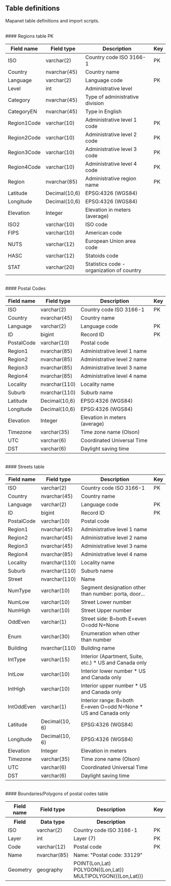 ## Table definitions
Mapanet table definitions and import scripts.

<br>
#### Regions table

<table class="table table-bordered table-striped">
<thead>
  <tr><th width="250">Field name</th><th width="200">Field type</th><th width="80%">Description</th><th width="20">Key</th></tr>
</thead>
<tbody>
  <tr><td>ISO</td><td>varchar(2)</td><td>Country code ISO 3166-1</td><td>PK</td></tr>
  <tr><td>Country</td><td>nvarchar(45)</td><td>Country name</td><td>&nbsp;</td></tr>
  <tr><td>Language</td><td>varchar(2)</td><td>Language code</td><td>PK</td></tr>
  <tr><td>Level</td><td>int</td><td>Administrative level</td><td></td>PK</tr>
  <tr><td>Category</td><td>nvarchar(45)</td><td>Type of administrative division</td><td>&nbsp;</td></tr>
  <tr><td>CategoryEN</td><td>nvarchar(45)</td><td>Type in English</td><td>&nbsp;</td></tr>
  <tr><td>Region1Code</td><td>varchar(10)</td><td>Administrative level 1 code</td><td>PK</td></tr>
  <tr><td>Region2Code</td><td>varchar(10)</td><td>Administrative level 2 code</td><td>PK</td></tr>
  <tr><td>Region3Code</td><td>varchar(10)</td><td>Administrative level 3 code</td><td>PK</td></tr>
  <tr><td>Region4Code</td><td>varchar(10)</td><td>Administrative level 4 code</td><td>PK</td></tr>
  <tr><td>Region</td><td>nvarchar(85)</td><td>Administrative region name</td><td>PK</td></tr>
  <tr><td>Latitude</td><td>Decimal(10,6)</td><td>EPSG:4326 (WGS84)</td><td>&nbsp;</td></tr>
  <tr><td>Longitude</td><td>Decimal(10,6)</td><td>EPSG:4326 (WGS84)</td><td>&nbsp;</td></tr>
  <tr><td>Elevation</td><td>Integer</td><td>Elevation in meters (average)</td><td>&nbsp;</td></tr>
  <tr><td>ISO2</td><td>varchar(10)</td><td>ISO code</td><td>&nbsp;</td></tr>
  <tr><td>FIPS</td><td>varchar(10)</td><td>American code</td><td>&nbsp;</td></tr>
  <tr><td>NUTS</td><td>varchar(12)</td><td>European Union area code</td><td>&nbsp;</td></tr>
  <tr><td>HASC</td><td>varchar(12)</td><td>Statoids code</td><td>&nbsp;</td></tr>
  <tr><td>STAT</td><td>varchar(20)</td><td>Statistics code - organization of country</td><td>&nbsp;</td></tr>
</tbody>
</table>

<br>
#### Postal Codes

<table class="table table-bordered table-striped">
<thead>
  <tr><th width="250">Field name</th><th width="200">Field type</th><th width="80%">Description</th><th width="20">Key</th></tr>
</thead>
<tbody>
  <tr><td>ISO</td><td>varchar(2)</td><td>Country code ISO 3166-1</td><td>PK</td></tr>
  <tr><td>Country</td><td>nvarchar(45)</td><td>Country name</td><td>&nbsp;</td></tr>
  <tr><td>Language</td><td>varchar(2)</td><td>Language code</td><td>PK</td></tr>
  <tr><td>ID</td><td>bigint</td><td>Record ID</td><td>PK</td></tr>
  <tr><td>PostalCode</td><td>varchar(10)</td><td>Postal code</td><td>&nbsp;</td></tr>
  <tr><td>Region1</td><td>nvarchar(85)</td><td>Administrative level 1 name</td><td>&nbsp;</td></tr>				
  <tr><td>Region2</td><td>nvarchar(85)</td><td>Administrative level 2 name</td><td>&nbsp;</td></tr>				
  <tr><td>Region3</td><td>nvarchar(85)</td><td>Administrative level 3 name</td><td>&nbsp;</td></tr>				
  <tr><td>Region4</td><td>nvarchar(85)</td><td>Administrative level 4 name</td><td>&nbsp;</td></tr>
  <tr><td>Locality</td><td>nvarchar(110)</td><td>Locality name</td><td>&nbsp;</td></tr>
  <tr><td>Suburb</td><td>nvarchar(110)</td><td>Suburb name</td><td>&nbsp;</td></tr>
  <tr><td>Latitude</td><td>Decimal(10,6)</td><td>EPSG:4326 (WGS84)</td><td>&nbsp;</td></tr>
  <tr><td>Longitude</td><td>Decimal(10,6)</td><td>EPSG:4326 (WGS84)</td><td>&nbsp;</td></tr>
  <tr><td>Elevation</td><td>Integer</td><td>Elevation in meters (average)</td><td>&nbsp;</td></tr>
  <tr><td>Timezone</td><td>varchar(35)</td><td>Time zone name (Olson)</td><td>&nbsp;</td></tr>
  <tr><td>UTC</td><td>varchar(6)</td><td>Coordinated Universal Time</td><td>&nbsp;</td></tr>
  <tr><td>DST</td><td>varchar(6)</td><td>Daylight saving time</td><td>&nbsp;</td></tr>
</tbody>
</table>

<br>
#### Streets table

<table class="table table-bordered table-striped">
<thead>
  <tr><th width="250">Field name</th><th width="200">Field type</th><th width="80%">Description</th><th width="20">Key</th></tr>
</thead>
<tbody>
  <tr><td>ISO</td><td>varchar(2)</td><td>Country code ISO 3166-1</td><td>PK</td></tr>
  <tr><td>Country</td><td>nvarchar(45)</td><td>Country name</td><td>&nbsp;</td></tr>
  <tr><td>Language</td><td>varchar(2)</td><td>Language code</td><td>PK</td></tr>
  <tr><td>ID</td><td>bigint</td><td>Record ID</td><td>PK</td></tr>
  <tr><td>PostalCode</td><td>varchar(10)</td><td>Postal code</td><td>&nbsp;</td></tr>
  <tr><td>Region1</td><td>nvarchar(45)</td><td>Administrative level 1 name</td><td>&nbsp;</td></tr>				
  <tr><td>Region2</td><td>nvarchar(45)</td><td>Administrative level 2 name</td><td>&nbsp;</td></tr>				
  <tr><td>Region3</td><td>nvarchar(45)</td><td>Administrative level 3 name</td><td>&nbsp;</td></tr>				
  <tr><td>Region4</td><td>nvarchar(85)</td><td>Administrative level 4 name</td><td>&nbsp;</td></tr>
  <tr><td>Locality</td><td>nvarchar(110)</td><td>Locality name</td><td>&nbsp;</td></tr>
  <tr><td>Suburb</td><td>nvarchar(110)</td><td>Suburb name</td><td>&nbsp;</td></tr>
  <tr><td>Street</td><td>nvarchar(110)</td><td>Name</td><td>&nbsp;</td></tr>
  <tr><td>NumType</td><td>varchar(10)</td><td>Segment designation other than number: porta, door...</td><td>&nbsp;</td></tr>
  <tr><td>NumLow</td><td>varchar(10)</td><td>Street Lower number</td><td>&nbsp;</td></tr>
  <tr><td>NumHigh</td><td>varchar(10)</td><td>Street Upper number</td><td>&nbsp;</td></tr>
  <tr><td>OddEven</td><td>varchar(1)</td><td>Street side: B=both E=even O=odd N=None</td><td>&nbsp;</td></tr>
  <tr><td>Enum</td><td>varchar(30)</td><td>Enumeration when other than number</td><td>&nbsp;</td></tr>
  <tr><td>Building</td><td>nvarchar(110)</td><td>Building name</td><td>&nbsp;</td></tr>
  <tr><td>IntType</td><td>varchar(15)</td><td>Interior (Apartment, Suite, etc.) * US and Canada only</td><td>&nbsp;</td></tr>
  <tr><td>IntLow</td><td>varchar(10)</td><td>Interior lower number * US and Canada only</td><td>&nbsp;</td></tr>
  <tr><td>IntHigh</td><td>varchar(10)</td><td>Interior upper number * US and Canada only</td><td>&nbsp;</td></tr>
  <tr><td>IntOddEven</td><td>varchar(1)</td><td>Interior range: B=both E=even O=odd N=None * US and Canada only</td><td>&nbsp;</td></tr>
  <tr><td>Latitude</td><td>Decimal(10, 6)</td><td>EPSG:4326 (WGS84)</td><td>&nbsp;</td></tr>
  <tr><td>Longitude</td><td>Decimal(10, 6)</td><td>EPSG:4326 (WGS84)</td><td>&nbsp;</td></tr>
  <tr><td>Elevation</td><td>Integer</td><td>Elevation in meters</td><td>&nbsp;</td></tr>
  <tr><td>Timezone</td><td>varchar(35)</td><td>Time zone name (Olson)</td><td>&nbsp;</td></tr>
  <tr><td>UTC</td><td>varchar(6)</td><td>Coordinated Universal Time</td><td>&nbsp;</td></tr>
  <tr><td>DST</td><td>varchar(6)</td><td>Daylight saving time</td><td>&nbsp;</td></tr>
</tbody>
</table>

<br>
#### Boundaries/Polygons of postal codes table

<table class="table table-bordered table-striped">
<thead>
  <tr><th width="250">Field name</th><th width="200">Field type</th><th width="80%">Description</th><th width="20">Key</th></tr>
</thead>
<tbody>
  <tr><th class="left">Field</th><th class="left">Data type</th class="left"><th class="left">Description</th><th class="left">&nbsp;</th class="left"></tr>
  <tr><td>ISO</td><td>varchar(2)</td><td>Country code ISO 3166-1</td><td>PK</td></tr>
  <tr><td>Layer</td><td>int</td><td>Layer (7)</td><td>PK</td></tr>
  <tr><td>Code</td><td>varchar(12)</td><td>Postal code</td><td>PK</td></tr>
  <tr><td>Name</td><td>nvarchar(85)</td><td>Name: "Postal code: 33129"</td><td>&nbsp;</td></tr>
  <tr><td>Geometry</td><td>geography</td><td>POINT(Lon,Lat)&nbsp; POLYGON((Lon,Lat))&nbsp; MULTIPOLYGON(((Lon,Lat)))</td><td>&nbsp;</td></tr>				
  </tbody>
</table>
